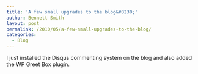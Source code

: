 ```yaml
---
title: 'A few small upgrades to the blog&#8230;'
author: Bennett Smith
layout: post
permalink: /2010/05/a-few-small-upgrades-to-the-blog/
categories:
  - Blog
---
```

I just installed the Disqus commenting system on the blog and also added the WP Greet Box plugin.

